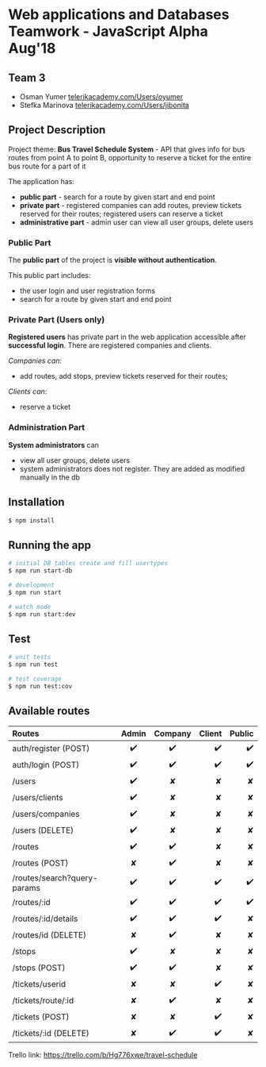 # Web applications and Databases Teamwork  - JavaScript Alpha Aug'18

## Team 3

- Osman Yumer [telerikacademy.com/Users/oyumer](https://my.telerikacademy.com/Users/oyumer)
- Stefka Marinova [telerikacademy.com/Users/jibonita](https://my.telerikacademy.com/Users/jibonita)

## Project Description

Project theme: **Bus Travel Schedule System** - API that gives info for bus routes from point A to point B, opportunity to reserve a ticket for the entire bus route for a part of it
  
The application has:

- **public part** - search for a route by given start and end point
- **private part** - registered companies can add routes, preview tickets reserved for their routes; registered users can reserve a ticket
- **administrative part** - admin user can view all user groups, delete users

### Public Part

The **public part** of the project is **visible without authentication**.

This public part includes:
- the user login and user registration forms
- search for a route by given start and end point

### Private Part (Users only)

**Registered users** has private part in the web application accessible after **successful login**. There are registered companies and clients. 

*Companies can*:
- add routes, add stops, preview tickets reserved for their routes; 

*Clients can*:
- reserve a ticket

### Administration Part

**System administrators** can

- view all user groups, delete users
- system administrators does not register. They are added as modified manually in the db


## Installation

```bash
$ npm install
```

## Running the app

```bash
# initial DB tables create and fill usertypes 
$ npm run start-db

# development
$ npm run start

# watch mode
$ npm run start:dev


```


## Test

```bash
# unit tests
$ npm run test

# test coverage
$ npm run test:cov
```

## Available routes
 | Routes                            |    Admin       |    Company     |    Client    |     Public    |  
| :---                              |     :---:      |         :---:   |         ---: |         ---: |
| auth/register   (POST)            |   ✔️           |    ✔️          |     ✔️       |     ✔️       | 
| auth/login   (POST)               |   ✔️           |    ✔️          |     ✔️       |    ✔️       |
| /users                            |   ✔️           |    ✘          |     ✘        |    ✘        |
| /users/clients                    |   ✔️           |    ✘          |     ✘        |    ✘        |
| /users/companies                  |   ✔️           |    ✘           |     ✘        |    ✘        |
| /users (DELETE)                   |   ✔️           |    ✘          |     ✘        |    ✘        |
| /routes                           |   ✔️           |    ✔️           |     ✘        |    ✘        |
| /routes  (POST)                   |   ✘           |    ✔️           |     ✘        |    ✘        |
| /routes/search?query-params       |   ✔️           |    ✔️          |     ✔️        |    ✔️        |
| /routes/:id                        |   ✔️           |    ✔️          |     ✔️        |    ✔️        |
| /routes/:id/details               |   ✔️           |    ✔️           |     ✔️        |    ✘        |
| /routes/id   (DELETE)             |   ✘           |    ✔️           |     ✘        |    ✘        |
| /stops                           |   ✔️           |    ✘           |     ✘        |    ✘        |
| /stops  (POST)                   |   ✔️           |    ✔️           |     ✘        |    ✘        |
| /tickets/userid                    |   ✘           |    ✘           |     ✔️        |    ✘        |
| /tickets/route/:id                   |   ✘           |    ✔️           |     ✘        |    ✘        |
| /tickets   (POST)                 |   ✘️           |    ✘           |     ✔️        |    ✘        |
| /tickets/:id (DELETE)                   |   ✘           |    ✔️           |     ✔️        |    ✘        |

 Trello link: https://trello.com/b/Hg776xwe/travel-schedule